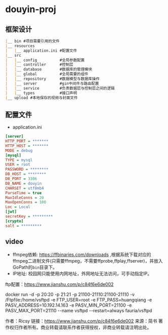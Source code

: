 # douyin-proj

## 框架设计
```markdown
|__ bin #项目需要引用的文件                   
|__ resources  
|   |__ application.ini #配置文件  
|__ src  
|   |__ config          #全局参数配置  
|   |__ controller      #控制层  
|   |__ database        #数据库的管理模块  
|   |__ global          #全局需要的组件  
|   |__ repository      #数据模型与数据库操作  
|   |__ server          #gin中间件与路由配置  
|   |__ service         #负责数据层与控制层之间的逻辑  
|   |__ types           #接口声明  
|__ upload #本地保存的视频与封面文件
```

## 配置文件

- application.ini

```ini
[server]
HTTP_PORT = *******
HTTP_HOST = *******
MODE = debug
[mysql]
TYPE = mysql
USER = root
PASSWORD = ********
DB_HOST = ********
DB_PORT = 3306
DB_NAME = douyin
CHARSET = utf8mb4
ParseTime = true
MaxIdleConns = 20
MaxOpenConns = 100
Loc = Local
[jwt]
secretKey = *********
[crypto]
salt = *********
```

## video
* ffmpeg依赖: https://ffbinaries.com/downloads ,根据系统下载对应的ffmpeg二进制文件(只需要ffmpeg，不需要ffprobe,ffplay,ffserver)，并放入GoPath的`bin`目录下。
* IP地址: 校园网只能使用内网地址，外网地址无法访问，可手动指定IP。

ftp配置：https://www.jianshu.com/p/c84f6e6de002

docker run -d -p 20:20 -p 21:21 -p 21100-21110:21100-21110 -v /Ftpfile:/home/vsftpd -e FTP_USER=root -e FTP_PASS=huangqiang -e PASV_ADDRESS=10.192.14.163 -e PASV_MIN_PORT=21100 -e PASV_MAX_PORT=21110 --name vsftpd --restart=always fauria/vsftpd

作者：Ricsy
链接：https://www.jianshu.com/p/c84f6e6de002
来源：简书
著作权归作者所有。商业转载请联系作者获得授权，非商业转载请注明出处。